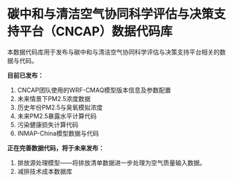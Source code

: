 # 碳中和与清洁空气协同科学评估与决策支持平台（CNCAP）数据代码库
本数据代码库用于发布与碳中和与清洁空气协同科学评估与决策支持平台相关的数据与代码。

**目前已发布：**
1. CNCAP团队使用的WRF-CMAQ模型版本信息及参数配置
2. 未来情景下PM2.5浓度数据
3. 历史年份PM2.5与臭氧模拟浓度
4. 未来PM2.5暴露水平计算代码
5. 污染健康损失计算代码
6. INMAP-China模型数据与代码



**正在完善数据代码，将于未来发布：**
1. 排放源处理模型——将排放清单数据进一步处理为空气质量输入数据。
2. 减排技术成本数据库

